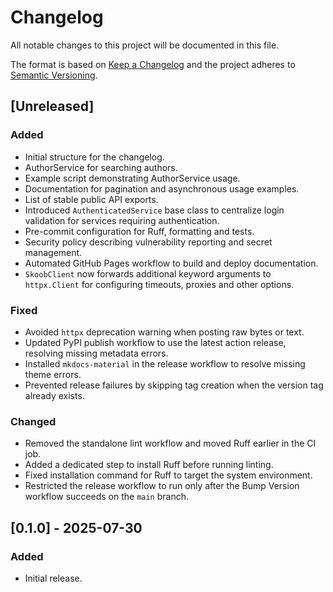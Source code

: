 # Changelog

All notable changes to this project will be documented in this file.

The format is based on [Keep a Changelog](https://keepachangelog.com/en/1.0.0/) and the project adheres to [Semantic Versioning](https://semver.org/).

## [Unreleased]
### Added
- Initial structure for the changelog.
- AuthorService for searching authors.
- Example script demonstrating AuthorService usage.
- Documentation for pagination and asynchronous usage examples.
- List of stable public API exports.
- Introduced `AuthenticatedService` base class to centralize login validation for services requiring authentication.
- Pre-commit configuration for Ruff, formatting and tests.
- Security policy describing vulnerability reporting and secret management.
- Automated GitHub Pages workflow to build and deploy documentation.
- ``SkoobClient`` now forwards additional keyword arguments to ``httpx.Client`` for
  configuring timeouts, proxies and other options.
### Fixed
- Avoided ``httpx`` deprecation warning when posting raw bytes or text.
- Updated PyPI publish workflow to use the latest action release, resolving missing metadata errors.
- Installed `mkdocs-material` in the release workflow to resolve missing theme errors.
- Prevented release failures by skipping tag creation when the version tag already exists.

### Changed
- Removed the standalone lint workflow and moved Ruff earlier in the CI job.
- Added a dedicated step to install Ruff before running linting.
- Fixed installation command for Ruff to target the system environment.
- Restricted the release workflow to run only after the Bump Version workflow succeeds on the `main` branch.

## [0.1.0] - 2025-07-30
### Added
- Initial release.
